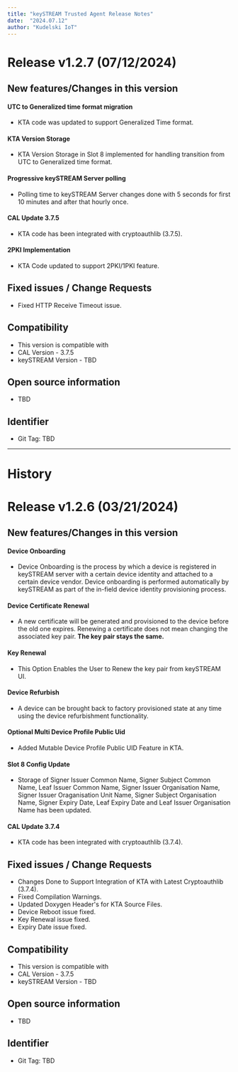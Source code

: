 ```yaml
---
title: "keySTREAM Trusted Agent Release Notes"
date:  "2024.07.12"
author: "Kudelski IoT"
---
```


# Release v1.2.7 (07/12/2024)

## New features/Changes in this version

#### UTC to Generalized time format migration
- KTA code was updated to support Generalized Time format.

#### KTA Version Storage
- KTA Version Storage in Slot 8 implemented for handling transition from UTC to Generalized time format.

#### Progressive keySTREAM Server polling
- Polling time to keySTREAM Server changes done with 5 seconds for first 10 minutes and after that hourly once.

#### CAL Update 3.7.5
- KTA code has been integrated with cryptoauthlib (3.7.5).

#### 2PKI Implementation
- KTA Code updated to support 2PKI/1PKI feature.

## Fixed issues / Change Requests
- Fixed HTTP Receive Timeout issue.

## Compatibility
- This version is compatible with
- CAL Version       - 3.7.5
- keySTREAM Version - TBD

## Open source information
- TBD

## Identifier
- Git Tag: TBD

---

# History

# Release v1.2.6 (03/21/2024)

## New features/Changes in this version

#### Device Onboarding  
- Device Onboarding is the process by which a device is registered in keySTREAM server with a certain device identity and attached to a certain device vendor. Device onboarding is performed automatically by keySTREAM as part of the in-field device identity provisioning process.

#### Device Certificate Renewal
- A new certificate will be generated and provisioned to the device before the old one expires. Renewing a certificate does not mean changing the associated key pair. **The key pair stays the same.**

#### Key Renewal
- This Option Enables the User to Renew the key pair from keySTREAM UI.

#### Device Refurbish 
- A device can be brought back to factory provisioned state at any time using the device refurbishment functionality.

#### Optional Multi Device Profile Public Uid 
- Added Mutable Device Profile Public UID Feature in KTA.

#### Slot 8 Config Update
- Storage of Signer Issuer Common Name, Signer Subject Common Name, Leaf Issuer Common Name, Signer Issuer Organisation Name, Signer Issuer Oraganisation Unit Name, Signer Subject Organisation Name, Signer Expiry Date, Leaf Expiry Date and Leaf Issuer Organisation Name has been updated.

#### CAL Update 3.7.4
- KTA code has been integrated with cryptoauthlib (3.7.4).

## Fixed issues / Change Requests
- Changes Done to Support Integration of KTA with Latest Cryptoauthlib (3.7.4).
- Fixed Compilation Warnings. 
- Updated Doxygen Header's for KTA Source Files.
- Device Reboot issue fixed.
- Key Renewal issue fixed.
- Expiry Date issue fixed.

## Compatibility
- This version is compatible with
- CAL Version       - 3.7.5
- keySTREAM Version - TBD

## Open source information
- TBD

## Identifier
- Git Tag: TBD